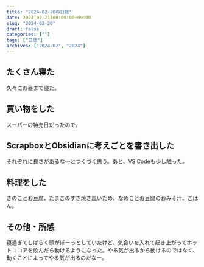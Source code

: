 ```yaml
---
title: "2024-02-20の日誌"
date: 2024-02-21T00:00:00+09:00
slug: "2024-02-20"
draft: false
categories: [""]
tags: ["日誌"]
archives: ["2024-02", "2024"]
---
```

## たくさん寝た

久々にお昼まで寝た。

## 買い物をした

スーパーの特売日だったので。

## ScrapboxとObsidianに考えごとを書き出した

それぞれに良さがあるな〜とつくづく思う。あと、VS Codeも少し触った。

## 料理をした

きのことお豆腐、たまごのすき焼き風いため、なめことお豆腐のおみそ汁、ごはん。

## その他・所感

寝過ぎてしばらく頭がぼーっとしていたけど、気合いを入れて起き上がってホットココアを飲んだら動けるようになった。やる気が出るから動けるのではなく、動くことによってやる気が出るのだなー。
